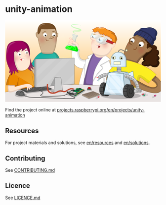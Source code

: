 # unity-animation

![unity-animation](banner.png)

Find the project online at [projects.raspberrypi.org/en/projects/unity-animation](https://projects.raspberrypi.org/en/projects/unity-animation)

## Resources
For project materials and solutions, see [en/resources](https://github.com/raspberrypilearning/unity-animation/tree/master/en/resources) and [en/solutions](https://github.com/raspberrypilearning/unity-animation/tree/master/en/solutions).

## Contributing
See [CONTRIBUTING.md](CONTRIBUTING.md)

## Licence
 See [LICENCE.md](LICENCE.md)